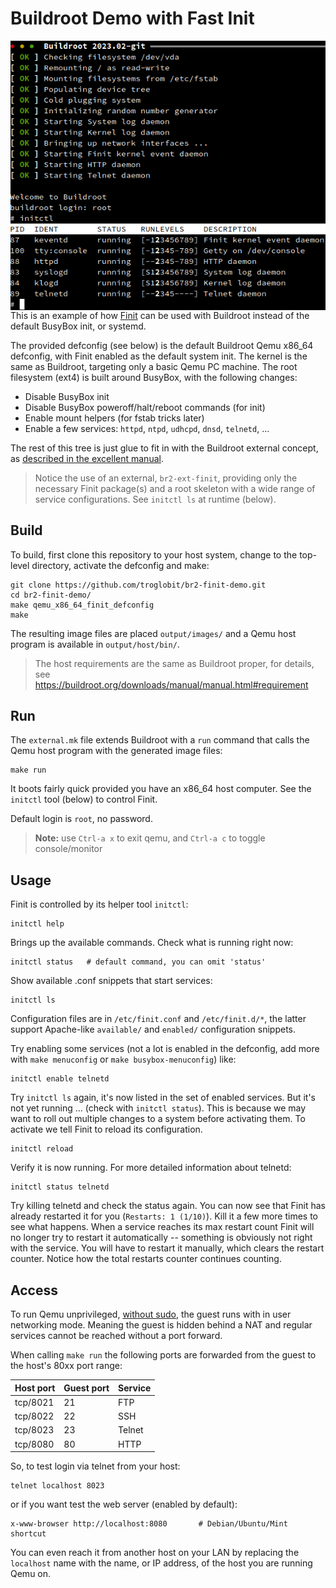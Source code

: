 Buildroot Demo with Fast Init
=============================

<img align="right" src="screenshot.png" alt="Finit starting up Buildroot">

This is an example of how [Finit][1] can be used with Buildroot instead
of the default BusyBox init, or systemd.

The provided defconfig (see below) is the default Buildroot Qemu x86_64
defconfig, with Finit enabled as the default system init.  The kernel is
the same as Buildroot, targeting only a basic Qemu PC machine.  The root
filesystem (ext4) is built around BusyBox, with the following changes:

 - Disable BusyBox init
 - Disable BusyBox poweroff/halt/reboot commands (for init)
 - Enable mount helpers (for fstab tricks later)
 - Enable a few services: `httpd`, `ntpd`, `udhcpd`, `dnsd`, `telnetd`, ...

The rest of this tree is just glue to fit in with the Buildroot external
concept, as [described in the excellent manual][2].

> Notice the use of an external, `br2-ext-finit`, providing only the
> necessary Finit package(s) and a root skeleton with a wide range of
> service configurations.  See `initctl ls` at runtime (below).


Build
-----

To build, first clone this repository to your host system, change to
the top-level directory, activate the defconfig and make:

    git clone https://github.com/troglobit/br2-finit-demo.git
    cd br2-finit-demo/
    make qemu_x86_64_finit_defconfig
    make

The resulting image files are placed `output/images/` and a Qemu host
program is available in `output/host/bin/`.

> The host requirements are the same as Buildroot proper, for details,
> see <https://buildroot.org/downloads/manual/manual.html#requirement>


Run
---

The `external.mk` file extends Buildroot with a `run` command that calls
the Qemu host program with the generated image files:

    make run

It boots fairly quick provided you have an x86_64 host computer.  See
the `initctl` tool (below) to control Finit.

Default login is `root`, no password.

> **Note:** use `Ctrl-a x` to exit qemu, and `Ctrl-a c` to toggle console/monitor


Usage
-----

Finit is controlled by its helper tool `initctl`:

    initctl help

Brings up the available commands.  Check what is running right now:

    initctl status   # default command, you can omit 'status'

Show available .conf snippets that start services:

    initctl ls

Configuration files are in `/etc/finit.conf` and `/etc/finit.d/*`, the
latter support Apache-like `available/` and `enabled/` configuration
snippets.

Try enabling some services (not a lot is enabled in the defconfig, add
more with `make menuconfig` or `make busybox-menuconfig`) like:

    initctl enable telnetd

Try `initctl ls` again, it's now listed in the set of enabled services.
But it's not yet running ... (check with `initctl status`).  This is
because we may want to roll out multiple changes to a system before
activating them.  To activate we tell Finit to reload its configuration.

    initctl reload

Verify it is now running.  For more detailed information about telnetd:

    initctl status telnetd

Try killing telnetd and check the status again.  You can now see that
Finit has already restarted it for you (`Restarts: 1 (1/10)`).  Kill it
a few more times to see what happens.  When a service reaches its max
restart count Finit will no longer try to restart it automatically --
something is obviously not right with the service.  You will have to
restart it manually, which clears the restart counter.  Notice how the
total restarts counter continues counting.


Access
------

To run Qemu unprivileged, [without sudo][3], the guest runs with in user
networking mode.  Meaning the guest is hidden behind a NAT and regular
services cannot be reached without a port forward.

When calling `make run` the following ports are forwarded from the guest
to the host's 80xx port range:

| **Host port** | **Guest port** | **Service** |
|---------------|----------------|-------------|
| tcp/8021      | 21             | FTP         |
| tcp/8022      | 22             | SSH         |
| tcp/8023      | 23             | Telnet      |
| tcp/8080      | 80             | HTTP        |

So, to test login via telnet from your host:

    telnet localhost 8023

or if you want test the web server (enabled by default):

    x-www-browser http://localhost:8080       # Debian/Ubuntu/Mint shortcut

You can even reach it from another host on your LAN by replacing the
`localhost` name with the name, or IP address, of the host you are
running Qemu on.

[1]: https://github.com/troglobit/finit/
[2]: https://buildroot.org/downloads/manual/manual.html
[3]: https://troglobit.com/2016/12/11/a-life-without-sudo/
